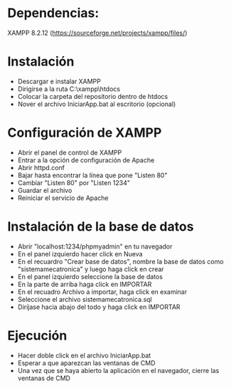 # Dependencias: 
XAMPP 8.2.12 (https://sourceforge.net/projects/xampp/files/)

# Instalación
- Descargar e instalar XAMPP
- Dirigirse a la ruta C:\xampp\htdocs
- Colocar la carpeta del repositorio dentro de htdocs
- Nover el archivo IniciarApp.bat al escritorio (opcional)

# Configuración de XAMPP
- Abrir el panel de control de XAMPP
- Entrar a la opción de configuración de Apache
- Abrir httpd.conf
- Bajar hasta encontrar la línea que pone "Listen 80"
- Cambiar "Listen 80" por "Listen 1234"
- Guardar el archivo
- Reiniciar el servicio de Apache

# Instalación de la base de datos
- Abrir "localhost:1234/phpmyadmin" en tu navegador
- En el panel izquierdo hacer click en Nueva
- En el recuardro "Crear base de datos", nombre la base de datos como "sistemamecatronica" y luego haga click en crear
- En el panel izquierdo seleccione la base de datos
- En la parte de arriba haga click en IMPORTAR
- En el recuadro Archivo a importar, haga click en examinar
- Seleccione el archivo sistemamecatronica.sql
- Diríjase hacia abajo del todo y haga click en IMPORTAR

# Ejecución
- Hacer doble click en el archivo IniciarApp.bat
- Esperar a que aparezcan las ventanas de CMD
- Una vez que se haya abierto la aplicación en el navegador, cierre las ventanas de CMD
